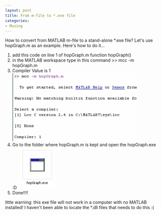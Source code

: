 ```yaml
---
layout: post
title: From m-file to *.exe file
categories:
- Musing
---
```



How to convert from MATLAB m-file to a stand-alone \*.exe file? Let's use hopGraph.m as an example. Here's how to do it...

1. add this code on line 1 of hopGraph.m function hopGraph()
2. in the MATLAB workspace type in this command >> mcc -m hopGraph.m
3. Compiler Value is 1 ![](/img/compile0754389.jpg)
4. Go to the folder where hopGraph.m is kept and open the hopGraph.exe :D ![](/img/exe0-432432.jpg)
5. Done!!!!

little warning: this exe file will not work in a computer with no MATLAB installed! I haven't been able to locate the \*.dll files that needs to do this :(
